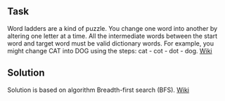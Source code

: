 ## Task
Word ladders are a kind of puzzle. You change one word into another by altering one letter at a time. All the intermediate words between the start word and target word must be valid dictionary words. For example, you might change CAT into DOG using the steps: cat - cot - dot - dog.
[Wiki](https://en.wikipedia.org/wiki/Word_ladder)

## Solution
Solution is based on algorithm Breadth-first search (BFS). [Wiki](https://en.wikipedia.org/wiki/Breadth-first_search)
